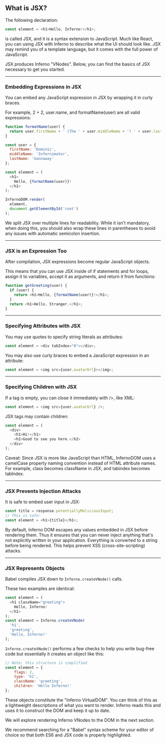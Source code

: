 What is JSX?
---
The following declaration:
```javascript
const element = <h1>Hello, Inferno!</h1>;
```
is called JSX, and it is a syntax extension to JavaScript. Much like React, you can using JSX with Inferno to describe what the UI should look like. JSX may remind you of a template language, but it comes with the full power of JavaScript.

JSX produces Inferno "VNodes". Below, you can find the basics of JSX necessary to get you started.

---

### Embedding Expressions in JSX

You can embed any JavaScript expression in JSX by wrapping it in curly braces.

For example, 2 + 2, user.name, and formatName(user) are all valid expressions:
```javascript
function formatName(user) {
  return user.firstName + ' (The ' + user.middleName + ') ' + user.lastName + ;
}

const user = {
  firstName: 'Dominic',
  middleName: 'Infernimator',
  lastName: 'Gannaway'
};

const element = (
  <h1>
    Hello, {formatName(user)}!
  </h1>
);

InfernoDOM.render(
  element,
  document.getElementById('root')
);
```

We split JSX over multiple lines for readability. While it isn't mandatory, when doing this, you should also wrap these lines in parentheses to avoid any issues with automatic semicolon insertion.

---

### JSX is an Expression Too
After compilation, JSX expressions become regular JavaScript objects.

This means that you can use JSX inside of if statements and for loops, assign it to variables, accept it as arguments, and return it from functions:
```javascript
function getGreeting(user) {
  if (user) {
    return <h1>Hello, {formatName(user)}!</h1>;
  }
  return <h1>Hello, Stranger.</h1>;
}
```
---

### Specifying Attributes with JSX
You may use quotes to specify string literals as attributes:

```javascript
const element = <div tabIndex="0"></div>;
```
You may also use curly braces to embed a JavaScript expression in an attribute:
```javascript
const element = <img src={user.avatarUrl}></img>;
```
---

### Specifying Children with JSX
If a tag is empty, you can close it immediately with />, like XML:
```javascript
const element = <img src={user.avatarUrl} />;
```
JSX tags may contain children:
```javascript
const element = (
  <div>
    <h1>Hi!</h1>
    <h2>Good to see you here.</h2>
  </div>
);
```
Caveat:
Since JSX is more like JavaScript than HTML, InfernoDOM uses a camelCase property naming convention instead of HTML attribute names.
For example, class becomes className in JSX, and tabindex becomes tabIndex.

---

### JSX Prevents Injection Attacks
It is safe to embed user input in JSX:
```javascript
const title = response.potentiallyMaliciousInput;
// This is safe:
const element = <h1>{title}</h1>;
```
By default, Inferno DOM escapes any values embedded in JSX before rendering them. Thus it ensures that you can never inject anything that's not explicitly written in your application. Everything is converted to a string before being rendered. This helps prevent XSS (cross-site-scripting) attacks.

---

### JSX Represents Objects
Babel compiles JSX down to `Inferno.createVNode()` calls.

These two examples are identical:
```javascript
const element = (
  <h1 className="greeting">
    Hello, Inferno!
  </h1>
);
const element = Inferno.createVNode(
  'h1',
  'greeting',
  'Hello, Inferno!'
);
```
`Inferno.createVNode()` performs a few checks to help you write bug-free code but essentially it creates an object like this:

```javascript
// Note: this structure is simplified
const element = {
    flags: 2,
    type: 'h1',
    className: 'greeting',
    children: 'Hello Inferno!'
};
```
These objects constitute the "Inferno VirtualDOM". You can think of this as a lightweight descriptions of what you want to render. Inferno reads this and uses it to construct the DOM and keep it up to date.

We will explore rendering Inferno VNodes to the DOM in the next section.

We recommend searching for a "Babel" syntax scheme for your editor of choice so that both ES6 and JSX code is properly highlighted.